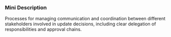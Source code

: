 ### Mini Description

Processes for managing communication and coordination between different stakeholders involved in update decisions, including clear delegation of responsibilities and approval chains.
